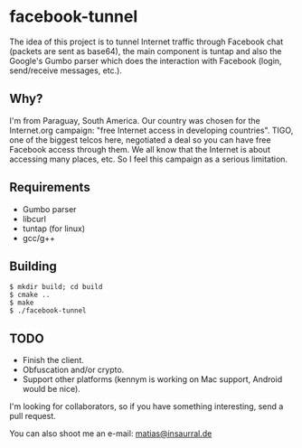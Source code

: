 facebook-tunnel
===============

The idea of this project is to tunnel Internet traffic through Facebook chat (packets are sent as base64), the main component is tuntap and also the Google's Gumbo parser which does the interaction with Facebook (login, send/receive messages, etc.).


Why?
----
I'm from Paraguay, South America. Our country was chosen for the Internet.org campaign: "free Internet access in developing countries". TIGO, one of the biggest telcos here, negotiated a deal so you can have free Facebook access through them.
We all know that the Internet is about accessing many places, etc. So I feel this campaign as a serious limitation.

Requirements
------------

* Gumbo parser
* libcurl
* tuntap (for linux)
* gcc/g++

Building
------------
```
$ mkdir build; cd build
$ cmake ..
$ make
$ ./facebook-tunnel
```


TODO
----

* Finish the client.
* Obfuscation and/or crypto.
* Support other platforms (kennym is working on Mac support, Android would be nice).

I'm looking for collaborators, so if you have something interesting, send a pull request.

You can also shoot me an e-mail: matias@insaurral.de
